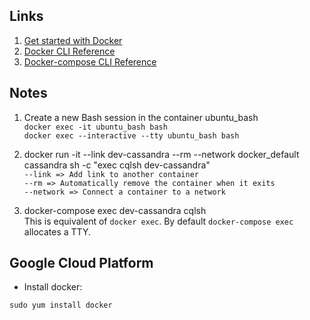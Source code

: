 ## Links ##
1. [Get started with Docker](https://docs.docker.com/get-started/)  
2. [Docker CLI Reference](https://docs.docker.com/engine/reference/commandline/cli/)  
3. [Docker-compose CLI Reference](https://docs.docker.com/compose/reference/overview/)

## Notes ##
1. Create a new Bash session in the container ubuntu_bash  
`docker exec -it ubuntu_bash bash`  
`docker exec --interactive --tty ubuntu_bash bash`

2. docker run -it --link dev-cassandra --rm --network docker_default cassandra sh -c "exec cqlsh dev-cassandra"  
`--link => Add link to another container`  
`--rm => Automatically remove the container when it exits`  
`--network => Connect a container to a network`  

3. docker-compose exec dev-cassandra cqlsh  
This is equivalent of `docker exec`. By default `docker-compose exec` allocates a TTY.


## Google Cloud Platform
+ Install docker:
```
sudo yum install docker
```
